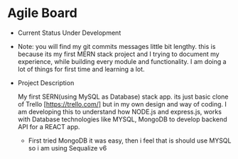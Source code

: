 # Agile Board

- Current Status
    Under Development 

- Note:
    you will find my git commits messages little bit lengthy. this is because its my first MERN stack project and I trying to document my experience, 
    while building every module and functionality. I am doing a lot of things for first time and learning a lot.

-  Project Description

    My first SERN(using MySQL as Database) stack app. its just basic clone of Trello [https://trello.com/]
    but in my own design and way of coding. I am developing this to understand how NODE.js and express.js, 
    works with Database technologies like MYSQL, MongoDB to develop backend API for a REACT app. 

    - First tried MongoDB it was easy, then i feel that is should use MYSQL so i am using Sequalize v6 
